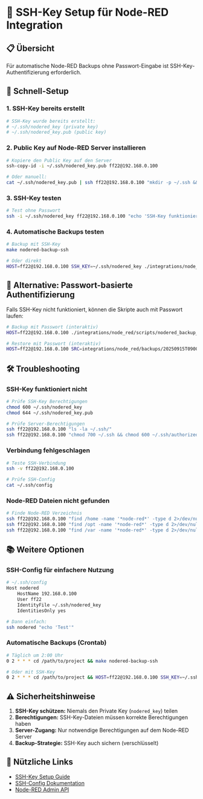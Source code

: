 # 🔐 SSH-Key Setup für Node-RED Integration

## 📋 Übersicht

Für automatische Node-RED Backups ohne Passwort-Eingabe ist SSH-Key-Authentifizierung erforderlich.

## 🚀 Schnell-Setup

### 1. SSH-Key bereits erstellt
```bash
# SSH-Key wurde bereits erstellt:
# ~/.ssh/nodered_key (private key)
# ~/.ssh/nodered_key.pub (public key)
```

### 2. Public Key auf Node-RED Server installieren
```bash
# Kopiere den Public Key auf den Server
ssh-copy-id -i ~/.ssh/nodered_key.pub ff22@192.168.0.100

# Oder manuell:
cat ~/.ssh/nodered_key.pub | ssh ff22@192.168.0.100 "mkdir -p ~/.ssh && cat >> ~/.ssh/authorized_keys"
```

### 3. SSH-Key testen
```bash
# Test ohne Passwort
ssh -i ~/.ssh/nodered_key ff22@192.168.0.100 "echo 'SSH-Key funktioniert!'"
```

### 4. Automatische Backups testen
```bash
# Backup mit SSH-Key
make nodered-backup-ssh

# Oder direkt
HOST=ff22@192.168.0.100 SSH_KEY=~/.ssh/nodered_key ./integrations/node_red/scripts/nodered_backup_ssh.sh
```

## 🔧 Alternative: Passwort-basierte Authentifizierung

Falls SSH-Key nicht funktioniert, können die Skripte auch mit Passwort laufen:

```bash
# Backup mit Passwort (interaktiv)
HOST=ff22@192.168.0.100 ./integrations/node_red/scripts/nodered_backup_ssh.sh

# Restore mit Passwort (interaktiv)
HOST=ff22@192.168.0.100 SRC=integrations/node_red/backups/20250915T090000Z ./integrations/node_red/scripts/nodered_restore_ssh.sh
```

## 🛠️ Troubleshooting

### SSH-Key funktioniert nicht
```bash
# Prüfe SSH-Key Berechtigungen
chmod 600 ~/.ssh/nodered_key
chmod 644 ~/.ssh/nodered_key.pub

# Prüfe Server-Berechtigungen
ssh ff22@192.168.0.100 "ls -la ~/.ssh/"
ssh ff22@192.168.0.100 "chmod 700 ~/.ssh && chmod 600 ~/.ssh/authorized_keys"
```

### Verbindung fehlgeschlagen
```bash
# Teste SSH-Verbindung
ssh -v ff22@192.168.0.100

# Prüfe SSH-Config
cat ~/.ssh/config
```

### Node-RED Dateien nicht gefunden
```bash
# Finde Node-RED Verzeichnis
ssh ff22@192.168.0.100 "find /home -name '*node-red*' -type d 2>/dev/null"
ssh ff22@192.168.0.100 "find /opt -name '*node-red*' -type d 2>/dev/null"
ssh ff22@192.168.0.100 "find /var -name '*node-red*' -type d 2>/dev/null"
```

## 📚 Weitere Optionen

### SSH-Config für einfachere Nutzung
```bash
# ~/.ssh/config
Host nodered
    HostName 192.168.0.100
    User ff22
    IdentityFile ~/.ssh/nodered_key
    IdentitiesOnly yes

# Dann einfach:
ssh nodered "echo 'Test'"
```

### Automatische Backups (Crontab)
```bash
# Täglich um 2:00 Uhr
0 2 * * * cd /path/to/project && make nodered-backup-ssh

# Oder mit SSH-Key
0 2 * * * cd /path/to/project && HOST=ff22@192.168.0.100 SSH_KEY=~/.ssh/nodered_key ./integrations/node_red/scripts/nodered_backup_ssh.sh
```

## ⚠️ Sicherheitshinweise

1. **SSH-Key schützen:** Niemals den Private Key (`nodered_key`) teilen
2. **Berechtigungen:** SSH-Key-Dateien müssen korrekte Berechtigungen haben
3. **Server-Zugang:** Nur notwendige Berechtigungen auf dem Node-RED Server
4. **Backup-Strategie:** SSH-Key auch sichern (verschlüsselt)

## 🔗 Nützliche Links

- [SSH-Key Setup Guide](https://www.ssh.com/academy/ssh/key)
- [SSH-Config Dokumentation](https://www.ssh.com/academy/ssh/config)
- [Node-RED Admin API](https://nodered.org/docs/api/admin/)
